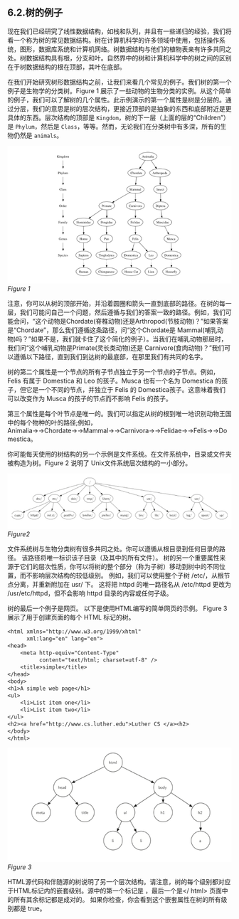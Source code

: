 ## 6.2.树的例子

现在我们已经研究了线性数据结构，如栈和队列，并且有一些递归的经验，我们将看一个称为树的常见数据结构。树在计算机科学的许多领域中使用，包括操作系统，图形，数据库系统和计算机网络。树数据结构与他们的植物表亲有许多共同之处。树数据结构具有根，分支和叶。自然界中的树和计算机科学中的树之间的区别在于树数据结构的根在顶部，其叶在底部。

在我们开始研究树形数据结构之前，让我们来看几个常见的例子。我们树的第一个例子是生物学的分类树。Figure 1 展示了一些动物的生物分类的实例。从这个简单的例子，我们可以了解树的几个属性。此示例演示的第一个属性是树是分层的。通过分层，我们的意思是树的层次结构，更接近顶部的是抽象的东西和底部附近是更具体的东西。层次结构的顶部是 `Kingdom`，树的下一层（上面的层的“Children”）是 `Phylum`，然后是 `Class`，等等。然而，无论我们在分类树中有多深，所有的生物仍然是 `animals`。

![6.2.树的例子.figure1](assets/6.2.%E6%A0%91%E7%9A%84%E4%BE%8B%E5%AD%90.figure1.png)
*Figure 1*

注意，你可以从树的顶部开始，并沿着圆圈和箭头一直到底部的路径。在树的每一层，我们可能问自己一个问题，然后遵循与我们的答案一致的路径。例如，我们可能会问，“这个动物是Chordate(脊椎动物)还是Arthropod(节肢动物)？”如果答案是“Chordate”，那么我们遵循这条路径，问“这个Chordate是 Mammal(哺乳动物)吗？”如果不是，我们就卡住了这个简化的例子）。当我们在哺乳动物那层时，我们问“这个哺乳动物是Primate(灵长类动物)还是 Carnivore(食肉动物)？”我们可以遵循以下路径，直到我们到达树的最底部，在那里我们有共同的名字。

树的第二个属性是一个节点的所有子节点独立于另一个节点的子节点。例如，Felis 有属于 Domestica 和 Leo 的孩子。Musca 也有一个名为 Domestica 的孩子，但它是一个不同的节点，并独立于 Felis 的 Domestica孩子。这意味着我们可以改变作为 Musca 的孩子的节点而不影响 Felis 的孩子。

第三个属性是每个叶节点是唯一的。我们可以指定从树的根到唯一地识别动物王国中的每个物种的叶的路径;例如，Animalia→→Chordate→→Mammal→→Carnivora→→Felidae→→Felis→→Domestica。

你可能每天使用的树结构的另一个示例是文件系统。在文件系统中，目录或文件夹被构造为树。Figure 2 说明了 Unix文件系统层次结构的一小部分。

![6.2.树的例子.figure2](assets/6.2.%E6%A0%91%E7%9A%84%E4%BE%8B%E5%AD%90.figure2.png)
*Figure2*

文件系统树与生物分类树有很多共同之处。你可以遵循从根目录到任何目录的路径。 该路径将唯一标识该子目录（及其中的所有文件）。 树的另一个重要属性来源于它们的层次性质，你可以将树的整个部分（称为子树）移动到树中的不同位置，而不影响层次结构的较低级别。 例如，我们可以使用整个子树 /etc/，从根节点分离，并重新附加在 usr/ 下。 这将把 httpd 的唯一路径名从 /etc/httpd 更改为 /usr/etc/httpd，但不会影响 httpd 目录的内容或任何子级。

树的最后一个例子是网页。 以下是使用HTML编写的简单网页的示例。 Figure 3 展示了用于创建页面的每个 HTML 标记的树。

```
<html xmlns="http://www.w3.org/1999/xhtml"
      xml:lang="en" lang="en">
<head>
    <meta http-equiv="Content-Type"
          content="text/html; charset=utf-8" />
    <title>simple</title>
</head>
<body>
<h1>A simple web page</h1>
<ul>
    <li>List item one</li>
    <li>List item two</li>
</ul>
<h2><a href="http://www.cs.luther.edu">Luther CS </a><h2>
</body>
</html>
```

![6.2.树的例子.figure3](assets/6.2.%E6%A0%91%E7%9A%84%E4%BE%8B%E5%AD%90.figure3.png)
*Figure 3*

HTML源代码和伴随源的树说明了另一个层次结构。请注意，树的每个级别都对应于HTML标记内的嵌套级别。源中的第一个标记是 <html>，最后一个是</ html> 页面中的所有其余标记都是成对的。 如果你检查，你会看到这个嵌套属性在树的所有级别都是 true。


